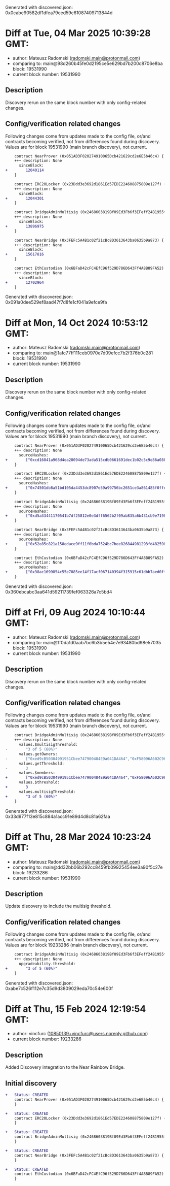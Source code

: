 Generated with discovered.json: 0x0cabe90582df1dfea79ced59c61087409713844d

# Diff at Tue, 04 Mar 2025 10:39:28 GMT:

- author: Mateusz Radomski (<radomski.main@protonmail.com>)
- comparing to: main@98d260b45fe0d2195ce5e629bd7b200c8706e8ba block: 19531990
- current block number: 19531990

## Description

Discovery rerun on the same block number with only config-related changes.

## Config/verification related changes

Following changes come from updates made to the config file,
or/and contracts becoming verified, not from differences found during
discovery. Values are for block 19531990 (main branch discovery), not current.

```diff
    contract NearProver (0x051AD3F020274910065Dcb421629cd2e6E5b46c4) {
    +++ description: None
      sinceBlock:
+        12040114
    }
```

```diff
    contract ERC20Locker (0x23Ddd3e3692d1861Ed57EDE224608875809e127f) {
    +++ description: None
      sinceBlock:
+        12044301
    }
```

```diff
    contract BridgeAdminMultisig (0x2468603819Bf09Ed3Fb6f3EFeff24B1955f3CDE1) {
    +++ description: None
      sinceBlock:
+        13896975
    }
```

```diff
    contract NearBridge (0x3FEFc5A4B1c02f21cBc8D3613643ba0635b9a873) {
    +++ description: None
      sinceBlock:
+        15617816
    }
```

```diff
    contract EthCustodian (0x6BFaD42cFC4EfC96f529D786D643Ff4A8B89FA52) {
    +++ description: None
      sinceBlock:
+        12702964
    }
```

Generated with discovered.json: 0x091a0dee529ef8aad47f7d8fe1cf041a9efce9fa

# Diff at Mon, 14 Oct 2024 10:53:12 GMT:

- author: Mateusz Radomski (<radomski.main@protonmail.com>)
- comparing to: main@1afc77ff111ceb0970e7d09efcc7b2f376b0c281 block: 19531990
- current block number: 19531990

## Description

Discovery rerun on the same block number with only config-related changes.

## Config/verification related changes

Following changes come from updates made to the config file,
or/and contracts becoming verified, not from differences found during
discovery. Values are for block 19531990 (main branch discovery), not current.

```diff
    contract NearProver (0x051AD3F020274910065Dcb421629cd2e6E5b46c4) {
    +++ description: None
      sourceHashes:
+        ["0xcd16841a968d4ea28094de73ada515cdb0661691dec1b02c5c9e86a08bcc5d06"]
    }
```

```diff
    contract ERC20Locker (0x23Ddd3e3692d1861Ed57EDE224608875809e127f) {
    +++ description: None
      sourceHashes:
+        ["0x74501db8a51bd105da4453dc8907e59a99756bc2651ce3a861485f0ffe7cf724"]
    }
```

```diff
    contract BridgeAdminMultisig (0x2468603819Bf09Ed3Fb6f3EFeff24B1955f3CDE1) {
    +++ description: None
      sourceHashes:
+        ["0xd5a33441170541b7df25812e0e3dff6562b2f09ab835a6b431cb9e7198a47605","0xd42bbf9f7dcd3720a7fc6bdc6edfdfae8800a37d6dd4decfa0ef6ca4a2e88940"]
    }
```

```diff
    contract NearBridge (0x3FEFc5A4B1c02f21cBc8D3613643ba0635b9a873) {
    +++ description: None
      sourceHashes:
+        ["0x52e85c821a158edace9ff11f0bda7524bc7bee826844981293fd48259887aaf1"]
    }
```

```diff
    contract EthCustodian (0x6BFaD42cFC4EfC96f529D786D643Ff4A8B89FA52) {
    +++ description: None
      sourceHashes:
+        ["0x38ac1699854c55e7085ee14f17acf067140394f315915c61dbb7aed0ff7bce59"]
    }
```

Generated with discovered.json: 0x360ebcabc3aa641d59211739fef063326a7c5bd4

# Diff at Fri, 09 Aug 2024 10:10:44 GMT:

- author: Mateusz Radomski (<radomski.main@protonmail.com>)
- comparing to: main@1f0da1d0aab7bc6b3b5e54e7e93480bd98e57035 block: 19531990
- current block number: 19531990

## Description

Discovery rerun on the same block number with only config-related changes.

## Config/verification related changes

Following changes come from updates made to the config file,
or/and contracts becoming verified, not from differences found during
discovery. Values are for block 19531990 (main branch discovery), not current.

```diff
    contract BridgeAdminMultisig (0x2468603819Bf09Ed3Fb6f3EFeff24B1955f3CDE1) {
    +++ description: None
      values.$multisigThreshold:
-        "3 of 5 (60%)"
      values.getOwners:
-        ["0xed9cB50304991951Cbee747900484E9a041DA464","0xF58096A602C960c841Bd83A29DE21c808a9c1ac9","0xCFB9C137E21E199757Ae3Ce705B199CB26A3b91d","0x1180c536465413eE05b206b3a99d4C6a9934D2b7","0x8F3A347Eb3eB62fEa4975d293e052cD96abd36C6"]
      values.getThreshold:
-        3
      values.$members:
+        ["0xed9cB50304991951Cbee747900484E9a041DA464","0xF58096A602C960c841Bd83A29DE21c808a9c1ac9","0xCFB9C137E21E199757Ae3Ce705B199CB26A3b91d","0x1180c536465413eE05b206b3a99d4C6a9934D2b7","0x8F3A347Eb3eB62fEa4975d293e052cD96abd36C6"]
      values.$threshold:
+        3
      values.multisigThreshold:
+        "3 of 5 (60%)"
    }
```

Generated with discovered.json: 0x33d977f13e815c884a1acc91e89d4d8c81a62faa

# Diff at Thu, 28 Mar 2024 10:23:24 GMT:

- author: Mateusz Radomski (<radomski.main@protonmail.com>)
- comparing to: main@dd32bb06b292cc8459fb09925454ee3a90f5c27e block: 19233286
- current block number: 19531990

## Description

Update discovery to include the multisig threshold.

## Config/verification related changes

Following changes come from updates made to the config file,
or/and contracts becoming verified, not from differences found during
discovery. Values are for block 19233286 (main branch discovery), not current.

```diff
    contract BridgeAdminMultisig (0x2468603819Bf09Ed3Fb6f3EFeff24B1955f3CDE1) {
    +++ description: None
      upgradeability.threshold:
+        "3 of 5 (60%)"
    }
```

Generated with discovered.json: 0xabe7c526f112e7c35d9d3809029eda70c54e600f

# Diff at Thu, 15 Feb 2024 12:19:54 GMT:

- author: vincfurc (<10850139+vincfurc@users.noreply.github.com>)
- current block number: 19233286

## Description

Added Discovery integration to the Near Rainbow Bridge.

## Initial discovery

```diff
+   Status: CREATED
    contract NearProver (0x051AD3F020274910065Dcb421629cd2e6E5b46c4) {
    }
```

```diff
+   Status: CREATED
    contract ERC20Locker (0x23Ddd3e3692d1861Ed57EDE224608875809e127f) {
    }
```

```diff
+   Status: CREATED
    contract BridgeAdminMultisig (0x2468603819Bf09Ed3Fb6f3EFeff24B1955f3CDE1) {
    }
```

```diff
+   Status: CREATED
    contract NearBridge (0x3FEFc5A4B1c02f21cBc8D3613643ba0635b9a873) {
    }
```

```diff
+   Status: CREATED
    contract EthCustodian (0x6BFaD42cFC4EfC96f529D786D643Ff4A8B89FA52) {
    }
```
